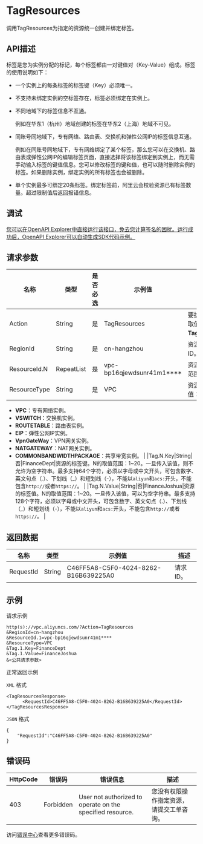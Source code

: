# TagResources

调用TagResources为指定的资源统一创建并绑定标签。

## API描述

标签是您为实例分配的标记，每个标签都由一对键值对（Key-Value）组成。标签的使用说明如下：

-   一个实例上的每条标签的标签键（Key）必须唯一。
-   不支持未绑定实例的空标签存在，标签必须绑定在实例上。
-   不同地域下的标签信息不互通。

    例如在华东1（杭州）地域创建的标签在华东2（上海）地域不可见。

-   同账号同地域下，专有网络、路由表、交换机和弹性公网IP的标签信息互通。

    例如在同账号同地域下，专有网络绑定了某个标签，那么您可以在交换机、路由表或弹性公网IP的编辑标签页面，直接选择将该标签绑定到实例上，而无需手动输入标签的键值信息。您可以修改标签的键和值，也可以随时删除实例的标签。如果删除实例，绑定实例的所有标签也会被删除。

-   单个实例最多可绑定20条标签。绑定标签前，阿里云会校验资源已有标签数量。超过限制值后返回报错信息。

## 调试

[您可以在OpenAPI Explorer中直接运行该接口，免去您计算签名的困扰。运行成功后，OpenAPI Explorer可以自动生成SDK代码示例。](https://api.aliyun.com/#product=Vpc&api=TagResources&type=RPC&version=2016-04-28)

## 请求参数

|名称|类型|是否必选|示例值|描述|
|--|--|----|---|--|
|Action|String|是|TagResources|要执行的操作，取值：**TagResources**。 |
|RegionId|String|是|cn-hangzhou|资源所属的地域ID。 |
|ResourceId.N|RepeatList|是|vpc-bp16qjewdsunr41m1\*\*\*\*|资源ID，N的取值范围为**1**~**20**。 |
|ResourceType|String|是|VPC|资源类型，取值：

 -   **VPC**：专有网络实例。
-   **VSWITCH**：交换机实例。
-   **ROUTETABLE**：路由表实例。
-   **EIP**：弹性公网IP实例。
-   **VpnGateWay**：VPN网关实例。
-   **NATGATEWAY**：NAT网关实例。
-   **COMMONBANDWIDTHPACKAGE**：共享带宽实例。 |
|Tag.N.Key|String|否|FinanceDept|资源的标签键。N的取值范围：1~20。一旦传入该值，则不允许为空字符串。最多支持64个字符，必须以字母或中文开头，可包含数字、英文句点（.）、下划线（\_）和短划线（-），不能以`aliyun`和`acs:`开头，不能包含`http://`或者`https://`。 |
|Tag.N.Value|String|否|FinanceJoshua|资源的标签值。N的取值范围：1~20。一旦传入该值，可以为空字符串。最多支持128个字符，必须以字母或中文开头，可包含数字、英文句点（.）、下划线（\_）和短划线（-），不能以`aliyun`和`acs:`开头，不能包含`http://`或者`https://`。 |

## 返回数据

|名称|类型|示例值|描述|
|--|--|---|--|
|RequestId|String|C46FF5A8-C5F0-4024-8262-B16B639225A0|请求ID。 |

## 示例

请求示例

```
http(s)://vpc.aliyuncs.com/?Action=TagResources
&RegionId=cn-hangzhou
&ResourceId.1=vpc-bp16qjewdsunr41m1****
&ResourceType=VPC
&Tag.1.Key=FinanceDept
&Tag.1.Value=FinanceJoshua
&<公共请求参数>
```

正常返回示例

`XML` 格式

```
<TagResourcesResponse>
      <RequestId>C46FF5A8-C5F0-4024-8262-B16B639225A0</RequestId>
</TagResourcesResponse>
```

`JSON` 格式

```
{
	"RequestId":"C46FF5A8-C5F0-4024-8262-B16B639225A0"
}
```

## 错误码

|HttpCode|错误码|错误信息|描述|
|--------|---|----|--|
|403|Forbidden|User not authorized to operate on the specified resource.|您没有权限操作指定资源，请提交工单咨询。|

访问[错误中心](https://error-center.aliyun.com/status/product/Vpc)查看更多错误码。

